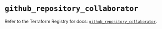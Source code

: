 # `github_repository_collaborator`

Refer to the Terraform Registry for docs: [`github_repository_collaborator`](https://registry.terraform.io/providers/integrations/github/5.43.0/docs/resources/repository_collaborator).
